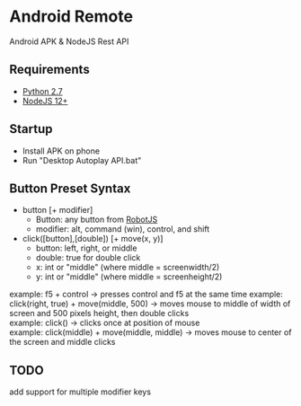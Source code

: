 # Android Remote
Android APK &amp; NodeJS Rest API

## Requirements
* [Python 2.7](https://www.python.org/downloads/release/python-2717/)
* [NodeJS 12+](https://nodejs.org/en/) 

## Startup
* Install APK on phone
* Run "Desktop Autoplay API.bat"

## Button Preset Syntax
* button [+ modifier]
    * Button: any button from [RobotJS](http://robotjs.io/docs/syntax#keys)
    * modifier: alt, command (win), control, and shift  
* click([button],[double]) [+ move(x, y)]
    * button: left, right, or middle
    * double: true for double click
    * x: int or "middle" (where middle = screenwidth/2)
    * y: int or "middle" (where middle = screenheight/2)  

example: f5 + control -> presses control and f5 at the same time
example: click(right, true) + move(middle, 500) -> moves mouse to middle of width of screen and 500 pixels height, then double clicks  
example: click() -> clicks once at position of mouse  
example: click(middle) + move(middle, middle) -> moves mouse to center of the screen and middle clicks

## TODO
add support for multiple modifier keys